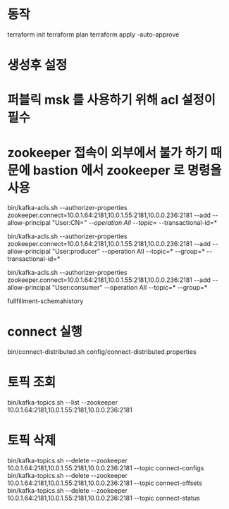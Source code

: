 # 동작

terraform init
terraform plan
terraform apply -auto-approve

# 생성후 설정
# 퍼블릭 msk 를 사용하기 위해 acl 설정이 필수
# zookeeper 접속이 외부에서 불가 하기 때문에 bastion 에서 zookeeper 로 명령을 사용

bin/kafka-acls.sh --authorizer-properties zookeeper.connect=10.0.1.64:2181,10.0.1.55:2181,10.0.0.236:2181 --add --allow-principal "User:CN=*" --operation All --topic=* --transactional-id=*

bin/kafka-acls.sh --authorizer-properties zookeeper.connect=10.0.1.64:2181,10.0.1.55:2181,10.0.0.236:2181 --add --allow-principal "User:producer" --operation All --topic=* --group=* --transactional-id=*

bin/kafka-acls.sh --authorizer-properties zookeeper.connect=10.0.1.64:2181,10.0.1.55:2181,10.0.0.236:2181 --add --allow-principal "User:consumer" --operation All --topic=* --group=*


fullfillment-schemahistory

# connect 실행
bin/connect-distributed.sh config/connect-distributed.properties


# 토픽 조회
bin/kafka-topics.sh --list --zookeeper 10.0.1.64:2181,10.0.1.55:2181,10.0.0.236:2181

# 토픽 삭제
bin/kafka-topics.sh --delete --zookeeper 10.0.1.64:2181,10.0.1.55:2181,10.0.0.236:2181 --topic connect-configs
bin/kafka-topics.sh --delete --zookeeper 10.0.1.64:2181,10.0.1.55:2181,10.0.0.236:2181 --topic connect-offsets
bin/kafka-topics.sh --delete --zookeeper 10.0.1.64:2181,10.0.1.55:2181,10.0.0.236:2181 --topic connect-status

